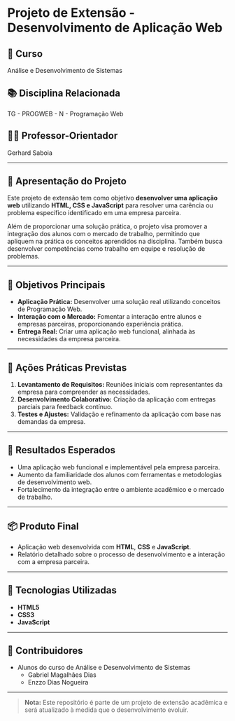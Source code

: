 # Projeto de Extensão - Desenvolvimento de Aplicação Web

## 🎯 **Curso**
Análise e Desenvolvimento de Sistemas  

## 📚 **Disciplina Relacionada**
TG - PROGWEB - N - Programação Web  

## 👨‍🏫 **Professor-Orientador**
Gerhard Saboia  

---

## 📝 **Apresentação do Projeto**
Este projeto de extensão tem como objetivo **desenvolver uma aplicação web** utilizando **HTML, CSS e JavaScript** para resolver uma carência ou problema específico identificado em uma empresa parceira.  

Além de proporcionar uma solução prática, o projeto visa promover a integração dos alunos com o mercado de trabalho, permitindo que apliquem na prática os conceitos aprendidos na disciplina. Também busca desenvolver competências como trabalho em equipe e resolução de problemas.  

---

## 🎯 **Objetivos Principais**
- **Aplicação Prática:** Desenvolver uma solução real utilizando conceitos de Programação Web.  
- **Interação com o Mercado:** Fomentar a interação entre alunos e empresas parceiras, proporcionando experiência prática.  
- **Entrega Real:** Criar uma aplicação web funcional, alinhada às necessidades da empresa parceira.  

---

## 🚀 **Ações Práticas Previstas**
1. **Levantamento de Requisitos:** Reuniões iniciais com representantes da empresa para compreender as necessidades.  
2. **Desenvolvimento Colaborativo:** Criação da aplicação com entregas parciais para feedback contínuo.  
3. **Testes e Ajustes:** Validação e refinamento da aplicação com base nas demandas da empresa.  

---

## 🎯 **Resultados Esperados**
- Uma aplicação web funcional e implementável pela empresa parceira.  
- Aumento da familiaridade dos alunos com ferramentas e metodologias de desenvolvimento web.  
- Fortalecimento da integração entre o ambiente acadêmico e o mercado de trabalho.  

---

## 📦 **Produto Final**
- Aplicação web desenvolvida com **HTML**, **CSS** e **JavaScript**.  
- Relatório detalhado sobre o processo de desenvolvimento e a interação com a empresa parceira.  

---

## 📌 **Tecnologias Utilizadas**
- **HTML5**  
- **CSS3**  
- **JavaScript**  

---

## 🤝 **Contribuidores**
- Alunos do curso de Análise e Desenvolvimento de Sistemas  
  - Gabriel Magalhães Dias
  - Enzzo Dias Nogueira

---

> **Nota:** Este repositório é parte de um projeto de extensão acadêmica e será atualizado à medida que o desenvolvimento evoluir.  
